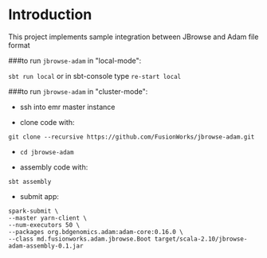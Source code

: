 # Introduction
This project implements sample integration between JBrowse and Adam file format

###to run ``jbrowse-adam`` in "local-mode":

`sbt run local` or in sbt-console type `re-start local`

###to run ``jbrowse-adam`` in "cluster-mode":

* ssh into emr master instance

* clone code with:
```
git clone --recursive https://github.com/FusionWorks/jbrowse-adam.git
```

* ```cd jbrowse-adam```

* assembly code with:
```
sbt assembly
```

* submit app:
```
spark-submit \
--master yarn-client \
--num-executors 50 \
--packages org.bdgenomics.adam:adam-core:0.16.0 \
--class md.fusionworks.adam.jbrowse.Boot target/scala-2.10/jbrowse-adam-assembly-0.1.jar
```